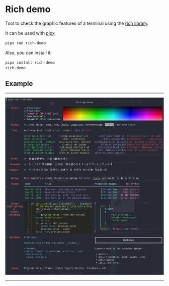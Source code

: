 # Rich demo

Tool to check the graphic features of a terminal using the [rich library][1].

It can be used with [pipx][2]

```bash
pipx run rich-demo
```

Also, you can install it:

```bash
pipx install rich-demo
rich-demo
```

## Example

-----

![Rich-demo screenshot][3]

-----

[1]: https://github.com/Textualize/rich
[2]: https://github.com/pypa/pipx
[3]: https://github.com/chemacortes/rich-demo/raw/main/mintty_tiAfx8nc4v.png

